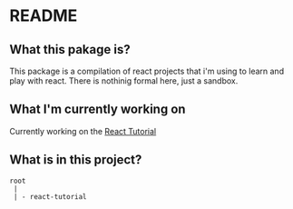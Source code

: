 # README

## What this pakage is?

This package is a compilation of react projects that i'm using to learn and play with react. There is nothinig formal here, just a sandbox.

## What I'm currently working on

Currently working on the [React Tutorial](https://react.dev/learn/tutorial-tic-tac-toe)

## What is in this project?

```
root
 | 
 | - react-tutorial

```

